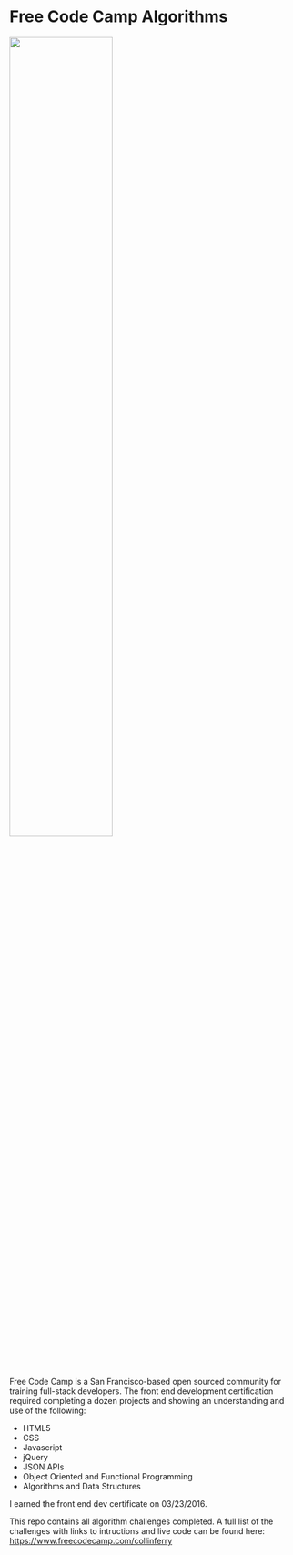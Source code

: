 # Free Code Camp Algorithms

<img src="https://cdn-az.allevents.in/banners/0f3ff8a0e3325f4093216246eece7b17" height="60%" width="60%">

Free Code Camp is a San Francisco-based open sourced community for training full-stack developers. The front end development certification required completing a dozen projects and showing an understanding and use of the following:

- HTML5
- CSS
- Javascript
- jQuery
- JSON APIs
- Object Oriented and Functional Programming
- Algorithms and Data Structures

I earned the front end dev certificate on 03/23/2016.

This repo contains all algorithm challenges completed. A full list of the challenges with links to intructions and live code can be found here: https://www.freecodecamp.com/collinferry
